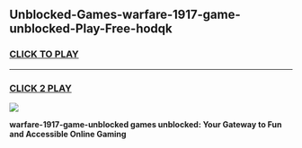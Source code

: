 
## Unblocked-Games-warfare-1917-game-unblocked-Play-Free-hodqk
<h3>
<a href="https://premium76.site?title=warfare-1917-game-unblocked&ref=15A">CLICK TO PLAY</a></h3>
<hr>

<h3>
<a href="https://premium76.site?title=warfare-1917-game-unblocked&ref=15A">CLICK 2 PLAY</a>
  
</h3>

<a href="https://premium76.site?title=warfare-1917-game-unblocked&ref=15A"><img src="https://clearcache.store/games.png"></a>


**warfare-1917-game-unblocked games unblocked: Your Gateway to Fun and Accessible Online Gaming**
